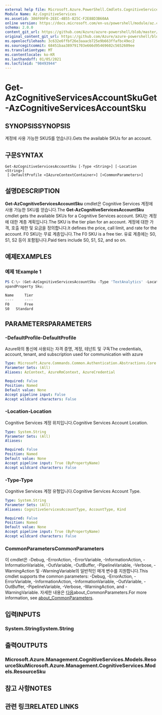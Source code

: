 ```yaml
---
external help file: Microsoft.Azure.PowerShell.Cmdlets.CognitiveServices.dll-Help.xml
Module Name: Az.CognitiveServices
ms.assetid: 386F09F0-2EEC-4B55-825C-F2E88D3B60AA
online version: https://docs.microsoft.com/en-us/powershell/module/az.cognitiveservices/get-azcognitiveservicesaccountsku
schema: 2.0.0
content_git_url: https://github.com/Azure/azure-powershell/blob/master/src/CognitiveServices/CognitiveServices/help/Get-AzCognitiveServicesAccountSku.md
original_content_git_url: https://github.com/Azure/azure-powershell/blob/master/src/CognitiveServices/CognitiveServices/help/Get-AzCognitiveServicesAccountSku.md
ms.openlocfilehash: 3c632e6ffbf26e3aaacb725e9b663ffafbc49ec2
ms.sourcegitcommit: 68451baa389791703e666d95469602c5652609ee
ms.translationtype: MT
ms.contentlocale: ko-KR
ms.lasthandoff: 01/05/2021
ms.locfileid: "98493944"
---
```

# <span data-ttu-id="91e87-101">Get-AzCognitiveServicesAccountSku</span><span class="sxs-lookup"><span data-stu-id="91e87-101">Get-AzCognitiveServicesAccountSku</span></span>

## <span data-ttu-id="91e87-102">SYNOPSIS</span><span class="sxs-lookup"><span data-stu-id="91e87-102">SYNOPSIS</span></span>
<span data-ttu-id="91e87-103">계정에 사용 가능한 SKUS를 얻습니다.</span><span class="sxs-lookup"><span data-stu-id="91e87-103">Gets the available SKUs for an account.</span></span>

## <span data-ttu-id="91e87-104">구문</span><span class="sxs-lookup"><span data-stu-id="91e87-104">SYNTAX</span></span>

```
Get-AzCognitiveServicesAccountSku [-Type <String>] [-Location <String>]
 [-DefaultProfile <IAzureContextContainer>] [<CommonParameters>]
```

## <span data-ttu-id="91e87-105">설명</span><span class="sxs-lookup"><span data-stu-id="91e87-105">DESCRIPTION</span></span>
<span data-ttu-id="91e87-106">**Get-AzCognitiveServicesAccountSku** cmdlet은 Cognitive Services 계정에 사용 가능한 SKU를 얻습니다.</span><span class="sxs-lookup"><span data-stu-id="91e87-106">The **Get-AzCognitiveServicesAccountSku** cmdlet gets the available SKUs for a Cognitive Services account.</span></span>
<span data-ttu-id="91e87-107">SKU는 계정에 대한 계층 계획입니다.</span><span class="sxs-lookup"><span data-stu-id="91e87-107">The SKU is the tier plan for an account.</span></span>
<span data-ttu-id="91e87-108">계정에 대한 가격, 호출 제한 및 요금을 정의합니다.</span><span class="sxs-lookup"><span data-stu-id="91e87-108">It defines the price, call limit, and rate for the account.</span></span>
<span data-ttu-id="91e87-109">F0 SKU는 무료 계층입니다.</span><span class="sxs-lookup"><span data-stu-id="91e87-109">The F0 SKU is a free tier.</span></span>
<span data-ttu-id="91e87-110">유료 계층에는 S0, S1, S2 등이 포함됩니다.</span><span class="sxs-lookup"><span data-stu-id="91e87-110">Paid tiers include S0, S1, S2, and so on.</span></span>

## <span data-ttu-id="91e87-111">예제</span><span class="sxs-lookup"><span data-stu-id="91e87-111">EXAMPLES</span></span>

### <span data-ttu-id="91e87-112">예제 1</span><span class="sxs-lookup"><span data-stu-id="91e87-112">Example 1</span></span>
```powershell
PS C:\> (Get-AzCognitiveServicesAccountSku -Type 'TextAnalytics' -Location "westus").Value | Select-Object -E
xpandProperty Sku;

Name     Tier
----     ----
F0       Free
S0   Standard
```

## <span data-ttu-id="91e87-113">PARAMETERS</span><span class="sxs-lookup"><span data-stu-id="91e87-113">PARAMETERS</span></span>

### <span data-ttu-id="91e87-114">-DefaultProfile</span><span class="sxs-lookup"><span data-stu-id="91e87-114">-DefaultProfile</span></span>
<span data-ttu-id="91e87-115">Azure와의 통신에 사용되는 자격 증명, 계정, 테넌트 및 구독</span><span class="sxs-lookup"><span data-stu-id="91e87-115">The credentials, account, tenant, and subscription used for communication with azure</span></span>

```yaml
Type: Microsoft.Azure.Commands.Common.Authentication.Abstractions.Core.IAzureContextContainer
Parameter Sets: (All)
Aliases: AzContext, AzureRmContext, AzureCredential

Required: False
Position: Named
Default value: None
Accept pipeline input: False
Accept wildcard characters: False
```

### <span data-ttu-id="91e87-116">-Location</span><span class="sxs-lookup"><span data-stu-id="91e87-116">-Location</span></span>
<span data-ttu-id="91e87-117">Cognitive Services 계정 위치입니다.</span><span class="sxs-lookup"><span data-stu-id="91e87-117">Cognitive Services Account Location.</span></span>

```yaml
Type: System.String
Parameter Sets: (All)
Aliases:

Required: False
Position: Named
Default value: None
Accept pipeline input: True (ByPropertyName)
Accept wildcard characters: False
```

### <span data-ttu-id="91e87-118">-Type</span><span class="sxs-lookup"><span data-stu-id="91e87-118">-Type</span></span>
<span data-ttu-id="91e87-119">Cognitive Services 계정 유형입니다.</span><span class="sxs-lookup"><span data-stu-id="91e87-119">Cognitive Services Account Type.</span></span>

```yaml
Type: System.String
Parameter Sets: (All)
Aliases: CognitiveServicesAccountType, AccountType, Kind

Required: False
Position: Named
Default value: None
Accept pipeline input: True (ByPropertyName)
Accept wildcard characters: False
```

### <span data-ttu-id="91e87-120">CommonParameters</span><span class="sxs-lookup"><span data-stu-id="91e87-120">CommonParameters</span></span>
<span data-ttu-id="91e87-121">이 cmdlet은 -Debug, -ErrorAction, -ErrorVariable, -InformationAction, -InformationVariable, -OutVariable, -OutBuffer, -PipelineVariable, -Verbose, -WarningAction 및 -WarningVariable의 일반적인 매개 변수를 지원합니다.</span><span class="sxs-lookup"><span data-stu-id="91e87-121">This cmdlet supports the common parameters: -Debug, -ErrorAction, -ErrorVariable, -InformationAction, -InformationVariable, -OutVariable, -OutBuffer, -PipelineVariable, -Verbose, -WarningAction, and -WarningVariable.</span></span> <span data-ttu-id="91e87-122">자세한 내용은 [다음](http://go.microsoft.com/fwlink/?LinkID=113216)about_CommonParameters.</span><span class="sxs-lookup"><span data-stu-id="91e87-122">For more information, see [about_CommonParameters](http://go.microsoft.com/fwlink/?LinkID=113216).</span></span>

## <span data-ttu-id="91e87-123">입력</span><span class="sxs-lookup"><span data-stu-id="91e87-123">INPUTS</span></span>

### <span data-ttu-id="91e87-124">System.String</span><span class="sxs-lookup"><span data-stu-id="91e87-124">System.String</span></span>

## <span data-ttu-id="91e87-125">출력</span><span class="sxs-lookup"><span data-stu-id="91e87-125">OUTPUTS</span></span>

### <span data-ttu-id="91e87-126">Microsoft.Azure.Management.CognitiveServices.Models.ResourceSku</span><span class="sxs-lookup"><span data-stu-id="91e87-126">Microsoft.Azure.Management.CognitiveServices.Models.ResourceSku</span></span>

## <span data-ttu-id="91e87-127">참고 사항</span><span class="sxs-lookup"><span data-stu-id="91e87-127">NOTES</span></span>

## <span data-ttu-id="91e87-128">관련 링크</span><span class="sxs-lookup"><span data-stu-id="91e87-128">RELATED LINKS</span></span>
